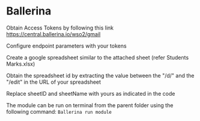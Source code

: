 # Ballerina
Obtain Access Tokens by following this link https://central.ballerina.io/wso2/gmail

Configure endpoint parameters with your tokens

Create a google spreadsheet similar to the attached sheet (refer Students Marks.xlsx)

Obtain the spreadsheet id by extracting the value between the "/d/" and the "/edit" in the URL of your spreadsheet

Replace sheetID and sheetName with yours as indicated in the code

The module can be run on terminal from the parent folder using the following command: `Ballerina run module`
